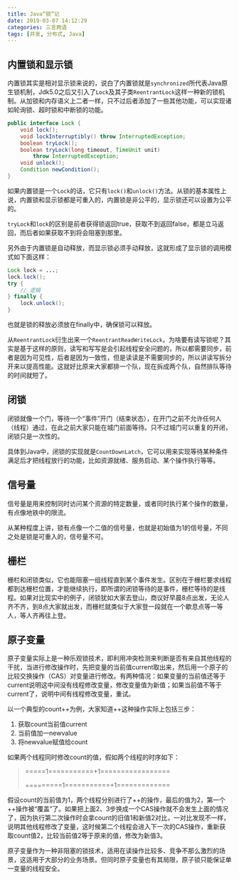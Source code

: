 ```yaml
---
title: Java“锁”记
date: 2019-03-07 14:12:29
categories: 三言两语
tags: [并发, 分布式, Java]
---
```

## 内置锁和显示锁

内置锁其实是相对显示锁来说的，说白了内置锁就是`synchronized`所代表Java原生锁机制，Jdk5.0之后又引入了`Lock`及其子类`ReentrantLock`这样一种新的锁机制。从加锁和内存语义上二者一样，只不过后者添加了一些其他功能，可以实现诸如轮询锁、超时锁和中断锁的功能。
<!--more-->
```java
public interface Lock {
    void lock();
    void lockInterruptibly() throw InterruptedException;
    boolean tryLock();
    boolean tryLock(long timeout, TimeUnit unit)
        throw InterruptedException;
    void unlock();
    Condition newCondition();
}
```
如果内置锁是一个`Lock`的话，它只有`lock()`和`unlock()`方法。从锁的基本属性上说，内置锁和显示锁都是可重入的，内置锁是非公平的，显示锁还可以设置为公平的。

`tryLock`和`lock`的区别是前者获得锁返回true，获取不到返回false，都是立马返回，而后者如果获取不到将会阻塞到那里。

另外由于内置锁是自动释放，而显示锁必须手动释放，这就形成了显示锁的调用模式如下面这样：
```java
Lock lock = ...;
lock.lock();
try {
    // 逻辑
} finally {
    lock.unlock();
}
```
也就是锁的释放必须放在finally中，确保锁可以释放。

从`ReentrantLock`衍生出来一个`ReentrantReadWriteLock`，为啥要有读写锁呢？其实是基于这样的原则，读写和写写是会引起线程安全问题的，所以都需要同步，前者是因为可见性，后者是因为一致性，但是读读是不需要同步的，所以讲读写拆分开来以提高性能。这就好比原来大家都排一个队，现在拆成两个队，自然排队等待的时间就短了。

## 闭锁
闭锁就像一个门，等待一个“事件”开门（结束状态），在开门之前不允许任何人（线程）通过，在此之前大家只能在城门前面等待。只不过城门可以重复的开闭，闭锁只是一次性的。

具体到Java中，闭锁的实现就是`CountDownLatch`，它可以用来实现等待某种条件满足后才把线程放行的功能，比如资源就绪、服务启动、某个操作执行等等。

## 信号量
信号量是用来控制同时访问某个资源的特定数量，或者同时执行某个操作的数量，有点像地铁中的限流。

从某种程度上讲，锁有点像一个二值的信号量，也就是初始值为1的信号量，不同之处是锁是可重入的，信号量不可。

## 栅栏
栅栏和闭锁类似，它也能阻塞一组线程直到某个事件发生。区别在于栅栏要求线程都到达栅栏位置，才能继续执行，即所谓的闭锁等待的是事件，栅栏等待的是线程。如果对比现实中的例子，闭锁犹如大家去登山，商议好早晨8点出发，无论人齐不齐，到8点大家就出发，而栅栏就类似于大家登一段就在一个歇息点等一等人，等人齐再往上登。

## 原子变量
原子变量实际上是一种乐观锁技术，即利用冲突检测来判断是否有来自其他线程的干扰，当进行修改操作时，先把变量的当前值current取出来，然后用一个原子的比较交换操作（CAS）对变量进行修改。有两种情况：如果变量的当前值还等于current说明这中间没有线程修改变量，修改变量值为新值；如果当前值不等于current了，说明中间有线程修改变量，重试。

以一个典型的count++为例，大家知道++这种操作实际上包括三步：
1. 获取count当前值current
2. 当前值加一newvalue
3. 将newvalue赋值给count

如果两个线程同时修改count的值，假如两个线程的时序如下：
> =====1===========+1=================
>
> =========1===========+1=============

假设count的当前值为1，两个线程分别进行了++的操作，最后的值为2，第一个++操作被“覆盖”了。如果把上面2、3步换成一个CAS操作就不会发生上面的情况了，因为执行第二次操作时会拿count的旧值1和新值2对比，一对比发现不一样，说明其他线程修改了变量，这时候第二个线程会进入下一次的CAS操作，重新获取count值2，比较当前值2等于原来的值，修改为新值3。

原子变量作为一种非阻塞的锁技术，适用在读操作比较多、竞争不那么激烈的场景，这适用于大部分的业务场景。但同时原子变量也有其局限，原子锁只能保证单一变量的线程安全。
